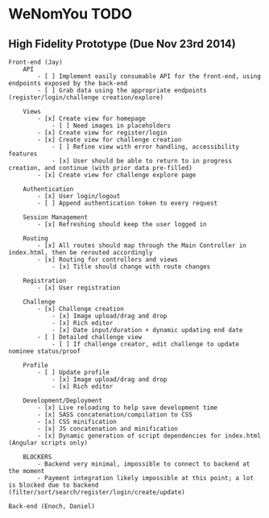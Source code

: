 # WeNomYou TODO    

## High Fidelity Prototype (Due Nov 23rd 2014)    
	Front-end (Jay)
		API
			- [ ] Implement easily consumable API for the front-end, using endpoints exposed by the back-end
			- [ ] Grab data using the appropriate endpoints (register/login/challenge creation/explore)

		Views
			- [x] Create view for homepage
				- [ ] Need images in placeholders
			- [x] Create view for register/login
			- [x] Create view for challenge creation
				- [ ] Refine view with error handling, accessibility features
				- [x] User should be able to return to in progress creation, and continue (with prior data pre-filled)
			- [x] Create view for challenge explore page

		Authentication
			- [x] User login/logout
			- [ ] Append authentication token to every request

		Session Management
			- [x] Refreshing should keep the user logged in

		Routing
			- [x] All routes should map through the Main Controller in index.html, then be rerouted accordingly
			- [x] Routing for controllers and views
				- [x] Title should change with route changes

		Registration
			- [x] User registration
			
		Challenge
			- [x] Challenge creation
				- [x] Image upload/drag and drop
				- [x] Rich editor
				- [x] Date input/duration + dynamic updating end date
			- [ ] Detailed challenge view
				- [ ] If challenge creator, edit challenge to update nominee status/proof

		Profile
			- [ ] Update profile
				- [x] Image upload/drag and drop
				- [x] Rich editor
				
		Development/Deployment
			- [x] Live reloading to help save development time
			- [x] SASS concatenation/compilation to CSS
			- [x] CSS minification
			- [x] JS concatenation and minification
			- [x] Dynamic generation of script dependencies for index.html (Angular scripts only)
			
		BLOCKERS
			- Backend very minimal, impossible to connect to backend at the moment
			- Payment integration likely impossible at this point; a lot is blocked due to backend (filter/sort/search/register/login/create/update)

	Back-end (Enoch, Daniel)
